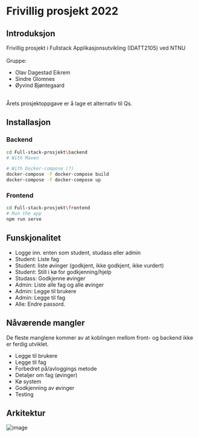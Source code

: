 # Frivillig prosjekt 2022

## Introduksjon
Frivillig prosjekt i Fullstack Applikasjonsutvikling (IDATT2105) ved NTNU <br> <br>
Gruppe: 
- Olav Dagestad Eikrem
- Sindre Glomnes
- Øyvind Bjøntegaard

<br>Årets prosjektoppgave er å lage et alternativ til Qs. 


## Installasjon

### Backend

```bash
cd Full-stack-prosjekt\backend
# With Maven  

# With Docker-compose (?)
docker-compose -f docker-compose build
docker-compose -f docker-compose up
```

### Frontend

```bash
cd Full-stack-prosjekt\frontend
# Run the app
npm run serve
```



## Funskjonalitet
- Logge inn. enten som student, studass eller admin
- Student: Liste fag
- Student: liste øvinger (godkjent, ikke godkjent, ikke vurdert)
- Student: Still i kø for godkjenning/hjelp
- Studass: Godkjenne øvinger
- Admin: Liste alle fag og alle øvinger
- Admin: Legge til brukere
- Admin: Legge til fag
- Alle: Endre passord.


## Nåværende mangler
De fleste manglene kommer av at koblingen mellom front- og backend ikke er
ferdig utviklet.
- Legge til brukere
- Legge til fag
- Forbedret på/avloggings metode
- Detaljer om fag (øvinger)
- Kø system
- Godkjenning av øvinger
- Testing


## Arkitektur
![image](https://user-images.githubusercontent.com/81357022/161537175-56d4e4e5-5da0-451a-9771-16a9b61a3fcc.png)
